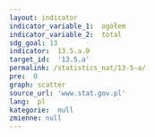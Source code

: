 ```yaml
---
layout: indicator
indicator_variable_1:  ogółem
indicator_variable_2:  total
sdg_goal: 13
indicator:  13.5.a.0
target_id:  '13.5.a'
permalink: /statistics_nat/13-5-a/
pre:  0
graph: scatter
source_url: 'www.stat.gov.pl'
lang:  pl
kategorie:  null
zmienne: null
---
```

